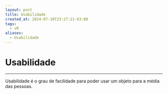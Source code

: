 ```yaml
---
layout: post
title: Usabilidade
created_at: 2024-07-10T23:27:21-03:00
tags:
  - v0
aliases:
  - Usabilidade
---
```

# Usabilidade
---
Usabilidade é o grau de facilidade para poder usar um objeto para a média das pessoas.
